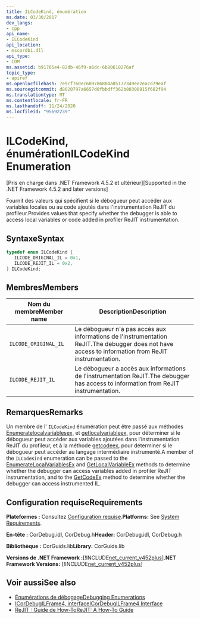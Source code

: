 ```yaml
---
title: ILCodeKind, énumération
ms.date: 03/30/2017
dev_langs:
- cpp
api_name:
- ILCodeKind
api_location:
- mscordbi.dll
api_type:
- COM
ms.assetid: b91765e4-82db-46f9-a6dc-6b80610276af
topic_type:
- apiref
ms.openlocfilehash: 7e9cf760ec609786804a05177349ee2eacd79eaf
ms.sourcegitcommit: d8020797a6657d0fbbdff362b80300815f682f94
ms.translationtype: MT
ms.contentlocale: fr-FR
ms.lasthandoff: 11/24/2020
ms.locfileid: "95692239"
---
```

# <a name="ilcodekind-enumeration"></a><span data-ttu-id="c963d-102">ILCodeKind, énumération</span><span class="sxs-lookup"><span data-stu-id="c963d-102">ILCodeKind Enumeration</span></span>

<span data-ttu-id="c963d-103">[Pris en charge dans .NET Framework 4.5.2 et ultérieur]</span><span class="sxs-lookup"><span data-stu-id="c963d-103">[Supported in the .NET Framework 4.5.2 and later versions]</span></span>  
  
 <span data-ttu-id="c963d-104">Fournit des valeurs qui spécifient si le débogueur peut accéder aux variables locales ou au code ajoutés dans l'instrumentation ReJIT du profileur.</span><span class="sxs-lookup"><span data-stu-id="c963d-104">Provides values that specify whether the debugger is able to access local variables or code added in profiler ReJIT instrumentation.</span></span>  
  
## <a name="syntax"></a><span data-ttu-id="c963d-105">Syntaxe</span><span class="sxs-lookup"><span data-stu-id="c963d-105">Syntax</span></span>  
  
```cpp
typedef enum ILCodeKind {  
   ILCODE_ORIGINAL_IL = 0x1,  
   ILCODE_REJIT_IL = 0x2,  
} ILCodeKind;  
```  
  
## <a name="members"></a><span data-ttu-id="c963d-106">Membres</span><span class="sxs-lookup"><span data-stu-id="c963d-106">Members</span></span>  
  
|<span data-ttu-id="c963d-107">Nom du membre</span><span class="sxs-lookup"><span data-stu-id="c963d-107">Member name</span></span>|<span data-ttu-id="c963d-108">Description</span><span class="sxs-lookup"><span data-stu-id="c963d-108">Description</span></span>|  
|-----------------|-----------------|  
|`ILCODE_ORIGINAL_IL`|<span data-ttu-id="c963d-109">Le débogueur n'a pas accès aux informations de l'instrumentation ReJIT.</span><span class="sxs-lookup"><span data-stu-id="c963d-109">The debugger does not have access to information from ReJIT instrumentation.</span></span>|  
|`ILCODE_REJIT_IL`|<span data-ttu-id="c963d-110">Le débogueur a accès aux informations de l'instrumentation ReJIT.</span><span class="sxs-lookup"><span data-stu-id="c963d-110">The debugger has access to information from ReJIT instrumentation.</span></span>|  
  
## <a name="remarks"></a><span data-ttu-id="c963d-111">Remarques</span><span class="sxs-lookup"><span data-stu-id="c963d-111">Remarks</span></span>  

 <span data-ttu-id="c963d-112">Un membre de l' `ILCodeKind` énumération peut être passé aux méthodes [Enumeratelocalvariablesex,](icordebugilframe4-enumeratelocalvariablesex-method.md) et [getlocalvariableex,](icordebugilframe4-getlocalvariableex-method.md) pour déterminer si le débogueur peut accéder aux variables ajoutées dans l’instrumentation ReJIT du profileur, et à la méthode [getcodeex,](icordebugilframe4-getcodeex-method.md) pour déterminer si le débogueur peut accéder au langage intermédiaire instrumenté.</span><span class="sxs-lookup"><span data-stu-id="c963d-112">A member of the `ILCodeKind` enumeration can be passed to the [EnumerateLocalVariablesEx](icordebugilframe4-enumeratelocalvariablesex-method.md) and [GetLocalVariableEx](icordebugilframe4-getlocalvariableex-method.md) methods to determine whether the debugger can access variables added in profiler ReJIT instrumentation, and to the [GetCodeEx](icordebugilframe4-getcodeex-method.md) method to determine whether the debugger can access instrumented IL.</span></span>  
  
## <a name="requirements"></a><span data-ttu-id="c963d-113">Configuration requise</span><span class="sxs-lookup"><span data-stu-id="c963d-113">Requirements</span></span>  

 <span data-ttu-id="c963d-114">**Plateformes :** Consultez [Configuration requise](../../get-started/system-requirements.md).</span><span class="sxs-lookup"><span data-stu-id="c963d-114">**Platforms:** See [System Requirements](../../get-started/system-requirements.md).</span></span>  
  
 <span data-ttu-id="c963d-115">**En-tête :** CorDebug.idl, CorDebug.h</span><span class="sxs-lookup"><span data-stu-id="c963d-115">**Header:** CorDebug.idl, CorDebug.h</span></span>  
  
 <span data-ttu-id="c963d-116">**Bibliothèque :** CorGuids.lib</span><span class="sxs-lookup"><span data-stu-id="c963d-116">**Library:** CorGuids.lib</span></span>  
  
 <span data-ttu-id="c963d-117">**Versions de .NET Framework :**[!INCLUDE[net_current_v452plus](../../../../includes/net-current-v452plus-md.md)]</span><span class="sxs-lookup"><span data-stu-id="c963d-117">**.NET Framework Versions:** [!INCLUDE[net_current_v452plus](../../../../includes/net-current-v452plus-md.md)]</span></span>  
  
## <a name="see-also"></a><span data-ttu-id="c963d-118">Voir aussi</span><span class="sxs-lookup"><span data-stu-id="c963d-118">See also</span></span>

- [<span data-ttu-id="c963d-119">Énumérations de débogage</span><span class="sxs-lookup"><span data-stu-id="c963d-119">Debugging Enumerations</span></span>](debugging-enumerations.md)
- [<span data-ttu-id="c963d-120">ICorDebugILFrame4, interface</span><span class="sxs-lookup"><span data-stu-id="c963d-120">ICorDebugILFrame4 Interface</span></span>](icordebugilframe4-interface.md)
- [<span data-ttu-id="c963d-121">ReJIT : Guide de How-To</span><span class="sxs-lookup"><span data-stu-id="c963d-121">ReJIT: A How-To Guide</span></span>](/archive/blogs/davbr/rejit-a-how-to-guide)
